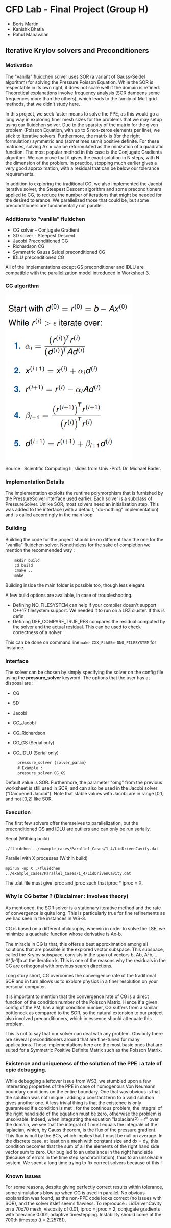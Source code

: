 # CFD Lab - Final Project (Group H)
- Boris Martin 
- Kanishk Bhatia 
- Rahul Manavalan
## Iterative Krylov solvers and Preconditioners  

### Motivation 

The "vanilla" fluidchen solver uses SOR (a variant of Gauss-Seidel algorithm) for solving the Pressure Poisson Equation. While the SOR is respectable in its own right, it does not scale well if the domain is refined. Theoretical explanations involve frequency analysis (SOR dampens some frequences more than the others), which leads to the family of Multigrid methods, that we didn't study here.

In this project, we seek faster means to solve the PPE, as this would go a long way in exploring finer mesh sizes for the problems that we may setup using our fluidchen solver. Due to the sparsity of the matrix for the given problem (Poisson Equation, with up to 5 non-zeros elements per line), we stick to iterative solvers. Furthermore, the matrix is (for the right formulation) symmetric and (sometimes semi) positive definite. For these matrices, solving Ax = can be reformulated as the minization of a quadratic function. The most popular method in this case is the Conjugate Gradients algorithm. We can prove that it gives the exact solution in N steps, with N the dimension of the problem. In practice, stopping much earlier gives a very good approximation, with a residual that can be below our tolerance requirements.


In addition to exploring the traditional CG, we also implemented the Jacobi iterative solver, the Steepest Descent algorithm and some preconditioners applied to CG, to reduce the number of iterations that might be needed for the desired tolerance. We parallelized those that could be, but some preconditioners are fundamentally not parallel.

### Additions to "vanilla" fluidchen 

- CG solver - Conjugate Gradient 
- SD solver - Steepest Descent 
- Jacobi Preconditioned CG 
- Richardson CG 
- Symmetric Gauss Seidel preconditioned CG 
- IDLU preconditioned CG 

All of the implementations except GS preconditioner and IDLU are compatible with the parallelization model introduced in Worksheet 3. 

### CG algorithm

![](cg_algo.png)

Source : Scientific Computing II, slides from Univ.-Prof. Dr. Michael Bader.

### Implementation Details 

The implementation exploits the runtime polymorphism that is furnished by the PressureSolver interface used earlier. Each solver is a subclass of PressureSolver.
Unlike SOR, most solvers need an initialization step. This was added to the interface (with a default, "do-nothing" implementation) and is called accordingly in the main loop

### Building 

Building the code for the project should be no different than the one for the "vanilla" fluidchen solver. Nonetheless for the sake of completion we mention the recommended way :
        
        mkdir build 
        cd build 
        cmake .. 
        make 

Building inside the main folder is possible too, though less elegant.

A few build options are available, in case of troubleshooting.

- Defining NO_FILESYSTEM can help if your compiler doesn't support C++17 filesystem support. We needed it to run on a LRZ cluster. If this is defin
- Defining DEF_COMPARE_TRUE_RES compares the residual computed by the solver and the actual residual. This can be used to check correctness of a solver.

This can be done on command line `make CXX_FLAGS=-DNO_FILESYSTEM` for instance.

### Interface 

The solver can be chosen by simply specifying the solver on the config file using the **pressure_solver** keyword. The options that the user has at disposal are : 

- CG 
- SD
- Jacobi
- CG_Jacobi 
- CG_Richardson
- CG_GS (Serial only)
- CG_IDLU (Serial only)




        pressure_solver {solver_param}
        # Example : 
        pressure_solver CG_GS

Default value is SOR. Furthermore, the parameter "omg" from the previous worksheet is still used in SOR, and can also be used in the Jacobi solver ("Dampened Jacobi"). Note that stable values with Jacobi are in range [0,1] and not [0,2] like SOR.

### Execution 

The first few solvers offer themselves to parallelization, but the preconditioned GS and IDLU are outliers and can only be run serially. 

Serial (Withing build) 
    
    ./fluidchen ../example_cases/Parallel_Cases/1_4/LidDrivenCavity.dat
    
Parallel with X processes (Within build)

    mpirun -np X ./fluidchen ../example_cases/Parallel_Cases/1_4/LidDrivenCavity.dat

The .dat file must give iproc and jproc such that iproc * jproc = X.

### Why is CG better ? (Disclaimer : Involves theory) 

As mentioned, the SOR solver is a stationary iterative method and the rate of convergence is quite long. This is particularly true for fine refinements as we had seen in the instances in WS-3. 

CG is based on a different philosophy, wherein in order to solve the LSE, we minimize a quadratic function whose derivative is Ax-b.

The miracle in CG is that, this offers a best approximation among all solutions that are possible in the explored vector subspace. This subspace, called the Krylov subspace, consists in the span of vectors b, Ab, A²b, ... A^(k-1)b at the iteration k. This is one of the reasons why the residuals in the CG are orthogonal with previous search directions.

Long story short, CG overcomes the convergence rate of the traditional SOR and in turn allows us to explore physics in a finer resolution on your personal computer. 

It is important to mention that the convergence rate of CG is a direct function of the condition number of the Poisson Matrix. Hence if a given config of the PM, has a high condition number, CG suffers from a similar bottleneck as compared to the SOR, so the natural extension to our project also involved preconditioners, which in essence should attenuate this problem. 

This is not to say that our solver can deal with any problem. Obviouly there are several preconditioners around that are fine-tuned for many applications. These implementations here are the most basic ones that are suited for a Symmetric Positive Definite Matrix such as the Poisson Matrix. 


### Existence and uniqueness of the solution of the PPE : a tale of epic debugging.

While debugging a leftover issue from WS3, we stumbled upon a few interesting properties of the PPE in case of homogenous Von Neumann boundary conditions on the entire boundary. One that was obvious is that the solution was not unique : adding a constant term to a valid solution gives another one.
A less trivial thing is that the existence is only guaranteed if a condition is met : for the continous problem, the integral of the right hand side of the equation must be zero, otherwise the problem is unsolvable. Indeed, when integrating the equation "laplacian(P) = f" over the domain, we see that the integral of f must equals the integrale of the laplacian, which, by Gauss theorem, is the flux of the pressure gradient. This flux is null by the BCs, which implies that f must be null on average.
In the discrete case, at least on a mesh with constant size and dx = dy, this condition becomes that the sum of all the elements of the right hand side vector sum to zero.
Our bug led to an unbalance in the right hand side (because of errors in the time step synchronization), thus to an unsolvable system. We spent a long time trying to fix correct solvers because of this !


### Known issues

For some reasons, despite giving perfectly correct results within tolerance, some simulations blow up when CG is used in parallel. No obvious explanation was found, as the non-PPE code looks correct (no issues with SOR), and the solver itslef seems flawless.
To reproduce : LidDrivenCavity on a 70x70 mesh, viscosity of 0.01, iproc = jproc = 2, conjugate gradients with tolerance 0.001, adaptive timestepping. Instability should come at the 700th timestep (t = 2.25781).
